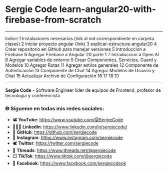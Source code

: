 # Sergie Code learn-angular20-with-firebase-from-scratch

---

Indice
1 Instalaciones necesarias (link al md correspondiente en carpeta clases)
2 Iniciar proyecto angular (link)
3 explicar-estructura-angular20
4 Crear repositorio en Github para manejar versiones
5 Introduccion a Firebase
6 Agregar Firebase a Angular 20 parte 1
7 Introduccion a Open AI
8 Agregar variables de entorno
9 Crear Componentes, Servicios, Guard y Modelos
10 Agregar Rutas 
11 Agregar estilos generales
12 Componente de Autenticación 
13 Componente de Chat
14 Agregar Modelos de Usuario y Chat
15 Actualizar Archivo de Configuración
16
17
18
19










---

**Sergie Code** - Software Engineer líder de equipos de Frontend, profesor de tecnología y conferencista

### 🌐 Sígueme en todas mis redes sociales:

- 📽️ **YouTube**: https://www.youtube.com/@SergieCode
- 🧑🏼‍💼 **LinkedIn**: https://www.linkedin.com/in/sergiecode/
- 🐙 **GitHub**: https://github.com/sergiecode  
- 📸 **Instagram**: https://www.instagram.com/sergiecode
- 🕊️ **Twitter**: https://twitter.com/sergiecode
- 🧵 **Threads**: https://www.threads.net/@sergiecode
- 🎞️ **TikTok**: https://www.tiktok.com/@sergiecode
- 👤 **Facebook**: https://www.facebook.com/sergiecodeok